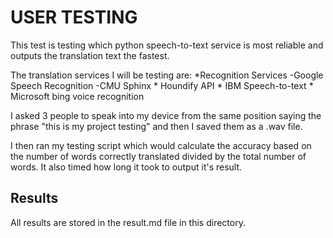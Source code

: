 #  USER TESTING

This test is testing which python speech-to-text service is most reliable and 
outputs the translation text the fastest. 

The translation services I will be testing are:
  *Recognition Services
	-Google Speech Recognition
	-CMU Sphinx
	* Houndify API
	* IBM Speech-to-text 
	* Microsoft bing voice recognition 
	
I asked 3 people to speak into my device from the same position 
saying the phrase "this is my project testing" and then I saved 
them as a .wav file. 

I then ran my testing script which would calculate the accuracy based 
on the number of words correctly translated divided by the total number of words. 
It also timed how long it took to output it's result. 

## Results 

All results are stored in the result.md file in this directory. 
	
